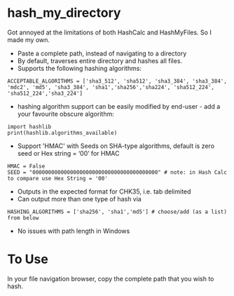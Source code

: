 # hash_my_directory
Got annoyed at the limitations of both HashCalc and HashMyFiles. So I made my own. 

- Paste a complete path, instead of navigating to a directory
- By default, traverses entire directory and hashes all files. 
- Supports the following hashing algorithms: 

```
ACCEPTABLE_ALGORITHMS = ['sha3_512', 'sha512', 'sha3_384', 'sha3_384', 'mdc2', 'md5', 'sha3_384', 'sha1','sha256','sha224', 'sha512_224', 'sha512_224','sha3_224']
```

- hashing algorithm support can be easily modified by end-user - add a your favourite obscure algorithm: 

``` 
import hashlib
print(hashlib.algorithms_available)
```

- Support 'HMAC' with Seeds on SHA-type algorithms, default is zero seed or Hex string = ‘00’ for HMAC

```
HMAC = False 
SEED = "0000000000000000000000000000000000000000" # note: in Hash Calc to compare use Hex String = '00'
```

- Outputs in the expected format for CHK35, i.e. tab delimited
- Can output more than one type of hash via 

`HASHING_ALGORITHMS = ['sha256', 'sha1','md5'] # choose/add (as a list) from below`

- No issues with path length in Windows

# To Use
In your file navigation browser, copy the complete path that you wish to hash. 
